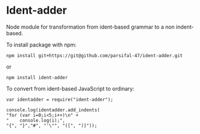 Ident-adder
========

Node module for transformation from ident-based grammar to a non indent-based.

To install package with npm:

	npm install git+https://git@github.com/parsifal-47/ident-adder.git

or

	npm install ident-adder


To convert from ident-based JavaScript to ordinary:

	var identadder = require("ident-adder");

	console.log(identadder.add_indents(
	"for (var i=0;i<5;i++)\n" +
	"    console.log(i);",
	"{", "}","#", "'\"", "([", ")]"));
